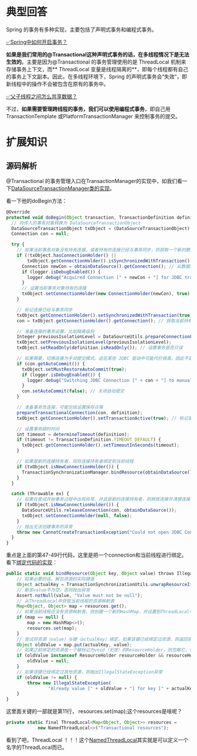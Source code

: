 

# 典型回答


Spring 的事务有多种实现，主要包括了声明式事务和编程式事务。



[✅Spring中如何开启事务？](https://www.yuque.com/hollis666/qyhor6/dmp6qs)



**如果是我们常用的@Transactional这种声明式事务的话，在多线程情况下是无法生效的**。主要是因为@Transactional 的事务管理使用的是 ThreadLocal 机制来存储事务上下文，而** ThreadLocal 变量是线程隔离的**，即每个线程都有自己的事务上下文副本。因此，在多线程环境下，Spring 的声明式事务会“失效”，即新线程中的操作不会被包含在原有的事务中。



[✅父子线程之间怎么共享数据？](https://www.yuque.com/hollis666/qyhor6/adgan2125uzrsbte)



不过，**如果需要管理跨线程的事务，我们可以使用编程式事务**，即自己用 TransactionTemplate 或PlatformTransactionManager 来控制事务的提交。



# 扩展知识


## 源码解析


@Transactional 的事务管理入口在TransactionManager的实现中，如我们看一下[DataSourceTransactionManager类的实现](https://github.com/spring-projects/spring-framework/blob/main/spring-jdbc/src/main/java/org/springframework/jdbc/datasource/DataSourceTransactionManager.java#L304)。



看一下他的doBegin方法：



```javascript
@Override
protected void doBegin(Object transaction, TransactionDefinition definition) {
  // 将传入的事务对象转换为 DataSourceTransactionObject
  DataSourceTransactionObject txObject = (DataSourceTransactionObject) transaction;
  Connection con = null;

  try {
    // 如果当前事务对象没有持有连接，或者持有的连接已经与事务同步，则获取一个新的数据库连接
    if (!txObject.hasConnectionHolder() ||
        txObject.getConnectionHolder().isSynchronizedWithTransaction()) {
      Connection newCon = obtainDataSource().getConnection(); // 从数据源获取新的连接
      if (logger.isDebugEnabled()) {
        logger.debug("Acquired Connection [" + newCon + "] for JDBC transaction");
      }
      // 设置当前事务对象持有的连接
      txObject.setConnectionHolder(new ConnectionHolder(newCon), true);
    }

    // 标记连接已经与事务同步
    txObject.getConnectionHolder().setSynchronizedWithTransaction(true);
    con = txObject.getConnectionHolder().getConnection(); // 获取当前持有的连接

    // 准备连接的事务设置，比如隔离级别
    Integer previousIsolationLevel = DataSourceUtils.prepareConnectionForTransaction(con, definition);
    txObject.setPreviousIsolationLevel(previousIsolationLevel);
    txObject.setReadOnly(definition.isReadOnly()); // 设置事务是否只读

    // 如果需要，切换连接为手动提交模式。这在某些 JDBC 驱动中可能代价很高，因此不是非必要不进行设置
    if (con.getAutoCommit()) {
      txObject.setMustRestoreAutoCommit(true);
      if (logger.isDebugEnabled()) {
        logger.debug("Switching JDBC Connection [" + con + "] to manual commit");
      }
      con.setAutoCommit(false); // 关闭自动提交
    }

    // 准备事务性连接，可能包括设置保存点等
    prepareTransactionalConnection(con, definition);
    txObject.getConnectionHolder().setTransactionActive(true); // 标记事务为活跃状态

    // 设置事务超时时间
    int timeout = determineTimeout(definition);
    if (timeout != TransactionDefinition.TIMEOUT_DEFAULT) {
      txObject.getConnectionHolder().setTimeoutInSeconds(timeout);
    }

    // 如果是新的连接持有者，则将连接持有者绑定到当前线程
    if (txObject.isNewConnectionHolder()) {
      TransactionSynchronizationManager.bindResource(obtainDataSource(), txObject.getConnectionHolder());
    }
  }

  catch (Throwable ex) {
    // 如果在尝试开始事务过程中出现异常，并且是新的连接持有者，则释放连接并清理连接持有者
    if (txObject.isNewConnectionHolder()) {
      DataSourceUtils.releaseConnection(con, obtainDataSource());
      txObject.setConnectionHolder(null, false);
    }
    // 抛出无法创建事务的异常
    throw new CannotCreateTransactionException("Could not open JDBC Connection for transaction", ex);
  }
}

```



重点是上面的第47-49行代码，这里是把一个connection和当前线程进行绑定。看下[绑定代码的实现](https://github.com/spring-projects/spring-framework/blob/main/spring-tx/src/main/java/org/springframework/transaction/support/TransactionSynchronizationManager.java#L76)：



```javascript
public static void bindResource(Object key, Object value) throws IllegalStateException {
    // 如果必要的话，解包资源的实际键值
    Object actualKey = TransactionSynchronizationUtils.unwrapResourceIfNecessary(key);
    // 断言value不为空，否则抛出异常
    Assert.notNull(value, "Value must not be null");
    // 从ThreadLocal中获取当前线程的资源映射表
    Map<Object, Object> map = resources.get();
    // 如果当前线程还没有资源映射表，则创建一个新的HashMap，并设置到ThreadLocal中
    if (map == null) {
        map = new HashMap<>();
        resources.set(map);
    }
    // 尝试将资源（value）与键（actualKey）绑定，如果该键已经绑定过资源，则返回原来的资源
    Object oldValue = map.put(actualKey, value);
    // 如果之前绑定的资源是一个被标记为void（无效）的ResourceHolder，则忽略它，视为未绑定过资源
    if (oldValue instanceof ResourceHolder resourceHolder && resourceHolder.isVoid()) {
        oldValue = null;
    }
    // 如果该键已经绑定过其他资源，则抛出IllegalStateException异常
    if (oldValue != null) {
        throw new IllegalStateException(
                "Already value [" + oldValue + "] for key [" + actualKey + "] bound to thread");
    }
}

```



这里面关键的一部就是第11行， resources.set(map);这个resources是啥呢？



```javascript
private static final ThreadLocal<Map<Object, Object>> resources =
			new NamedThreadLocal<>("Transactional resources");
```



看到了吧，ThreadLocal ！！！这个[NamedThreadLocal](https://github.com/spring-projects/spring-framework/blob/main/spring-core/src/main/java/org/springframework/core/NamedThreadLocal.java)其实就是可以定义一个名字的ThreadLocal而已。



